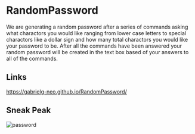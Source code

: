 # RandomPassword

We are generating a random password after a series of commands asking what charactors you would like ranging from lower case letters to special charactors like a dollar sign and how many total charactors you would like your password to be. After all the commands have been answered your random password will be created in the text box based of your answers to all of the commands.

## Links
https://gabrielg-neo.github.io/RandomPassword/

## Sneak Peak
![password](https://user-images.githubusercontent.com/70115497/99889954-dd19dc80-2c1f-11eb-8f35-1ed5d0f78824.png)
